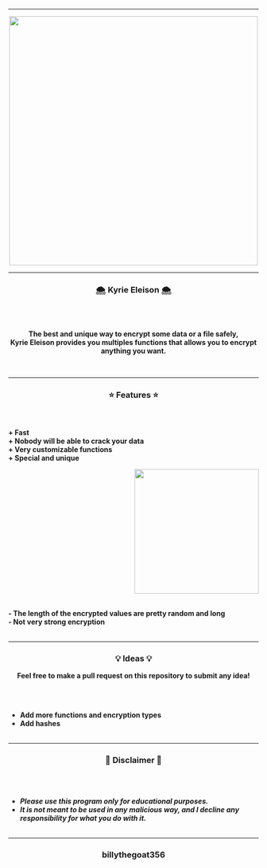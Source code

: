 -----

<p align="center">
<img src="https://repository-images.githubusercontent.com/401896390/ef22616c-c991-49c5-a7e5-fafbbd40a6b2", width="500", height="500">
</p>

-----

### <p align="center">🌨️ Kyrie Eleison 🌨️</p>

<br><br>
<p align="center">
<strong>
The best and unique way to encrypt some data or a file safely,
<br>
Kyrie Eleison provides you multiples functions that allows you to encrypt anything you want.
</strong>
</p>
<br>

-----

### <p align="center">⭐ Features ⭐</p>

<br><br>
<strong>+ Fast</strong>
<br>
<strong>+ Nobody will be able to crack your data</strong>
<br>
<strong>+ Very customizable functions</strong>
<br>
<strong>+ Special and unique</strong>
<br>

<p align="right">
<img src="https://repository-images.githubusercontent.com/401896390/ef22616c-c991-49c5-a7e5-fafbbd40a6b2" width="250", height="250">
</p>

<br>
<strong>- The length of the encrypted values are pretty random and long</strong>
<br>
<strong>- Not very strong encryption</strong>
<br><br>

-----

### <p align="center">💡 Ideas 💡</p>

<p align="center"><strong>Feel free to make a pull request on this repository to submit any idea!</strong</p>

<br><br>
* Add more functions and encryption types
* Add hashes
<br><br>

-----

### <p align="center">📌 Disclaimer 📌</p>

<br><br>
* ***Please use this program only for educational purposes.***
* ***It is not meant to be used in any malicious way, and I decline any responsibility for what you do with it.***
<br><br>

-----

### <p align="center">billythegoat356</p>
